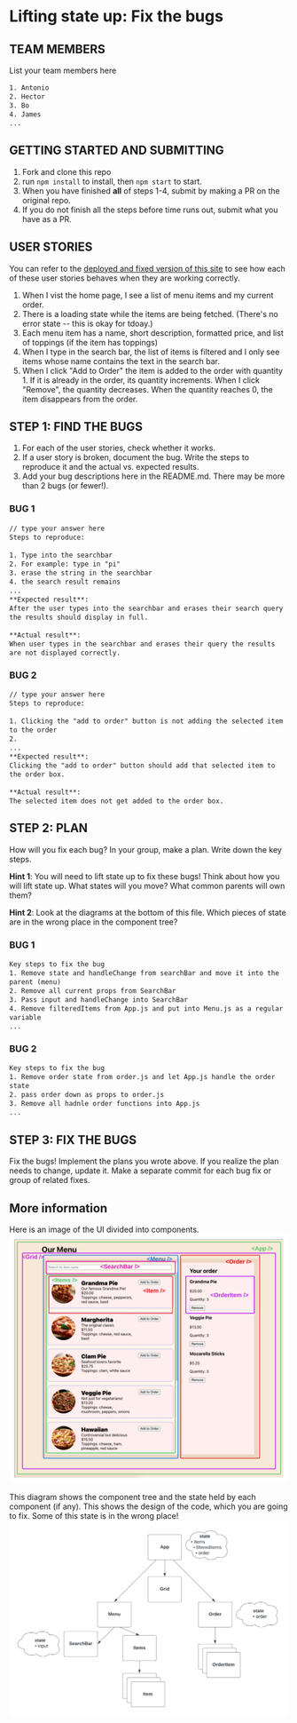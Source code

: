 # Lifting state up: Fix the bugs

## TEAM MEMBERS

List your team members here

```
1. Antonio
2. Hector
3. Bo
4. James
...
```

## GETTING STARTED AND SUBMITTING

1. Fork and clone this repo
1. run `npm install` to install, then `npm start` to start.
1. When you have finished **all** of steps 1-4, submit by making a PR on the original repo.
1. If you do not finish all the steps before time runs out, submit what you have as a PR.

## USER STORIES

You can refer to the [deployed and fixed version of this site](https://lift-state-bugfix.netlify.app/) to see how each of these user stories behaves when they are working correctly.

1. When I vist the home page, I see a list of menu items and my current order.
1. There is a loading state while the items are being fetched. (There's no error state -- this is okay for tdoay.)
1. Each menu item has a name, short description, formatted price, and list of toppings (if the item has toppings)
1. When I type in the search bar, the list of items is filtered and I only see items whose name contains the text in the search bar.
1. When I click "Add to Order" the item is added to the order with quantity 1. If it is already in the order, its quantity increments. When I click "Remove", the quantity decreases. When the quantity reaches 0, the item disappears from the order.

## STEP 1: FIND THE BUGS

1. For each of the user stories, check whether it works.
1. If a user story is broken, document the bug. Write the steps to reproduce it and the actual vs. expected results.
1. Add your bug descriptions here in the README.md. There may be more than 2 bugs (or fewer!).

### BUG 1

```
// type your answer here
Steps to reproduce:

1. Type into the searchbar
2. For example: type in "pi"
3. erase the string in the searchbar
4. the search result remains
...
**Expected result**:
After the user types into the searchbar and erases their search query the results should display in full.

**Actual result**:
When user types in the searchbar and erases their query the results are not displayed correctly.
```

### BUG 2

```
// type your answer here
Steps to reproduce:

1. Clicking the "add to order" button is not adding the selected item to the order
2.
...
**Expected result**:
Clicking the "add to order" button should add that selected item to the order box.

**Actual result**:
The selected item does not get added to the order box.
```

## STEP 2: PLAN

How will you fix each bug? In your group, make a plan. Write down the key steps.

**Hint 1**: You will need to lift state up to fix these bugs! Think about how you will lift state up. What states will you move? What common parents will own them?

**Hint 2**: Look at the diagrams at the bottom of this file. Which pieces of state are in the wrong place in the component tree?

### BUG 1

```
Key steps to fix the bug
1. Remove state and handleChange from searchBar and move it into the parent (menu)
2. Remove all current props from SearchBar
3. Pass input and handleChange into SearchBar
4. Remove filteredItems from App.js and put into Menu.js as a regular variable
...
```

### BUG 2

```
Key steps to fix the bug
1. Remove order state from order.js and let App.js handle the order state
2. pass order down as props to order.js
3. Remove all hadnle order functions into App.js
...
```

## STEP 3: FIX THE BUGS

Fix the bugs! Implement the plans you wrote above.
If you realize the plan needs to change, update it.
Make a separate commit for each bug fix or group of related fixes.

## More information

Here is an image of the UI divided into components.
![UI divided into components](./components.png)

This diagram shows the component tree and the state held by each component (if any). This shows the design of the code, which you are going to fix. Some of this state is in the wrong place!
![component tree with state](./component_tree_with_state.png)
